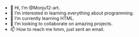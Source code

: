 - 👋 Hi, I’m @Monju12-art.
- 👀 I’m interested in learning everything about programming.
- 🌱 I’m currently learning HTML.
- 💞️ I’m looking to collaborate on amazing projects.
- 📫 How to reach me hmm, just sent an email.

<!---
Monju12-art/Monju12-art is a ✨ special ✨ repository because its `README.md` (this file) appears on your GitHub profile.
You can click the Preview link to take a look at your changes.
--->
